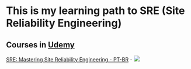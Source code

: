 # This is my learning path to SRE (Site Reliability Engineering)

## Courses in [Udemy](https://www.udemy.com/)

[SRE: Mastering Site Reliability Engineering - PT-BR](https://www.udemy.com/course/sre-mastering-site-reliability-engineering/?couponCode=SKILLS4SALEB) - ![](https://www.udemy.com/staticx/udemy/images/v8/favicon-16x16.png)
[](https://www.udemy.com/certificate/UC-eb1b2917-97f7-44c5-a001-d79d49279426/)




